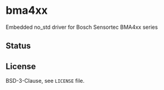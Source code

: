 # bma4xx

Embedded no_std driver for Bosch Sensortec BMA4xx series

## Status



## License

BSD-3-Clause, see `LICENSE` file. 